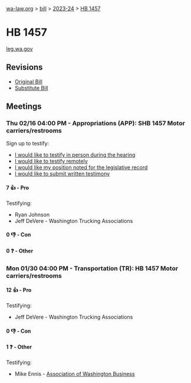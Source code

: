 [wa-law.org](/) > [bill](/bill/) > [2023-24](/bill/2023-24/) > [HB 1457](/bill/2023-24/hb/1457/)

# HB 1457
[leg.wa.gov](https://app.leg.wa.gov/billsummary?BillNumber=1457&Year=2023&Initiative=false)

## Revisions
* [Original Bill](1/)
* [Substitute Bill](S/)

## Meetings
### Thu 02/16 04:00 PM - Appropriations (APP): SHB 1457 Motor carriers/restrooms
Sign up to testify:
* [I would like to testify in person during the hearing](https://app.leg.wa.gov/csi/Testifier/Add?chamber=House&mId=30751&aId=151905&caId=21554&tId=1)
* [I would like to testify remotely](https://app.leg.wa.gov/csi/Testifier/Add?chamber=House&mId=30751&aId=151905&caId=21554&tId=2)
* [I would like my position noted for the legislative record](https://app.leg.wa.gov/csi/Testifier/Add?chamber=House&mId=30751&aId=151905&caId=21554&tId=3)
* [I would like to submit written testimony](https://app.leg.wa.gov/csi/Testifier/Add?chamber=House&mId=30751&aId=151905&caId=21554&tId=4)

#### 7 👍 - Pro
Testifying:
* Ryan Johnson
* Jeff DeVere - Washington Trucking Associations

#### 0 👎 - Con

#### 0 ❓ - Other

### Mon 01/30 04:00 PM - Transportation (TR): HB 1457 Motor carriers/restrooms
#### 12 👍 - Pro
Testifying:
* Jeff DeVere - Washington Trucking Associations

#### 0 👎 - Con

#### 1 ❓ - Other
Testifying:
* Mike Ennis - [Association of Washington Business](/org/association_of_washington_business/)
